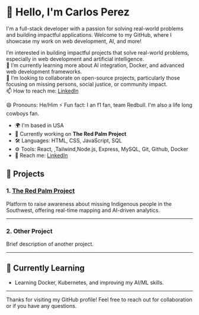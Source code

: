 

# 👋 Hello, I'm Carlos Perez

I'm a full-stack developer with a passion for solving real-world problems and building impactful applications. Welcome to my GitHub, where I showcase my work on web development, AI, and more!

I’m interested in building impactful projects that solve real-world problems, especially in web development and artificial intelligence.  
🌱 I’m currently learning more about AI integration, Docker, and advanced web development frameworks.  
💞️ I’m looking to collaborate on open-source projects, particularly those focusing on missing persons, social justice, or community impact.  
📫 How to reach me: [LinkedIn](https://www.linkedin.com/in/carlos-perez-29b9b6274?utm_source=share&utm_campaign=share_via&utm_content=profile&utm_medium=android_app)
  
😄 Pronouns: He/Him 
⚡ Fun fact: I an f1 fan, team Redbull. I'm also a life long cowboys fan.

- 🌍 I'm based in USA 
- 🔭 Currently working on **The Red Palm Project**  
- 🛠️ Languages: HTML, CSS, JavaScript, SQL  
- ⚙️ Tools: React, ,Tailwind,Node.js, Express, MySQL, Git, Github, Docker  
- 💬 Reach me: [LinkedIn](https://www.linkedin.com/in/carlos-perez-29b9b6274?utm_source=share&utm_campaign=share_via&utm_content=profile&utm_medium=android_app)

## 🚀 Projects

### 1. **[The Red Palm Project](https://github.com/carlosperez505/redPalmProject)**
Platform to raise awareness about missing Indigenous people in the Southwest, offering real-time mapping and AI-driven analytics.

---

### 2. **Other Project**
Brief description of another project.

---

## 🌱 Currently Learning

- Learning Docker, Kubernetes, and improving my AI/ML skills.

---

Thanks for visiting my GitHub profile! Feel free to reach out for collaboration or if you have any questions.
